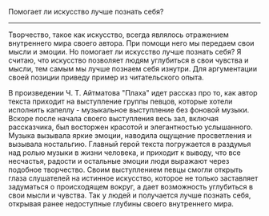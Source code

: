 Помогает ли искусство лучше познать себя?

---

Творчество, такое как искусство, всегда являлось отражением внутреннего мира своего автора. При помощи него мы передаем свои мысли и эмоции. Но помогает ли искусство лучше познать себя? Я считаю, что искусство позволяет людям углубиться в свои чувства и мысли, тем самым мы лучше познаем себя изнутри. Для аргументации своей позиции приведу пример из читательского опыта.

В произведении Ч. Т. Айтматова "Плаха" идет рассказ про то, как автор текста приходит на выступление группы певцов, которые хотели исполнить капеллу - музыкальное выступление без фоновой музыки. Вскоре после начала своего выступления весь зал, включая рассказчика, был восторжен красотой и элегантностью услышанного. Музыка вызывала яркие эмоции, наводила ощущение просветления и вызывала ностальгию. Главный герой текста погружается в раздумья над ролью музыки в жизни человека, и приходит к выводу, что все несчастья, радости и остальные эмоции люди выражают через подобное творчество. Своим выступлением певцы смогли открыть глаза слушателей на истинное искусство, которое не только заставляет задуматься о происходящем вокруг, а дает возможность углубиться в свои мысли и чувства. Так у людей и получается лучше познать себя, открывая ранее недоступные глубины своего внутреннего мира.